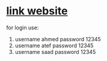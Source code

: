 # [link website](https://message-me-eg.up.railway.app/)
for login use:
1. username ahmed password 12345
2. username atef password 12345
3. username saad password 12345
